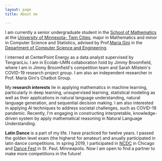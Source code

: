 ```yaml
---
layout: page
title: About me

---
```


I am currently a senior undergraduate student in the [School of Mathematics](https://math.umn.edu/) at the [University of Minnesota- Twin Cities](https://twin-cities.umn.edu/), major in Mathematics and minor in Computer Science and Statistics, advised by Prof.[Maria Gini](https://www-users.cs.umn.edu/~gini/) in the [Department of Computer Science and Engineering](https://cse.umn.edu/cs). 

I interned at CenterPoint Energy as a data analyst supervised by TengranLiu. I am in Ecolab-UMN collaboration hold by Jimmy Broomfield, where I am in Jimmy Broomfield's competition team and Sarah Milstein's COVID-19 research project group. I am also an independent researcher in Prof. Maria Gini's Chatbot Group.

My **research interests** lie in applying mathematics in machine learning, particularly in deep learning, unsupervised learning, statistical modeling as well as their applications in natural language understanding, natural language generation, and sequential decision making. I am also interested in applying AI techniques to address societal challenges, such as COVID-19 pandemic. Recently, I'm engaging in constructing interpretable, knowledge-driven system by apply mathematical reasoning in Natural Language Understanding.

**Latin Dance** is a part of my life. I have practiced for twelve years. I passed the golden level exam (the higherst for amateur) and anually participated in latin dance competitions. In spring 2019, I participated in [NCDC](https://usadancencdc.org/) in Chicago and [Dance Fest](http://udancefest.com/) in St. Paul, Minneapolis. Now I am open to find a partner to make more competitions in the future! 
